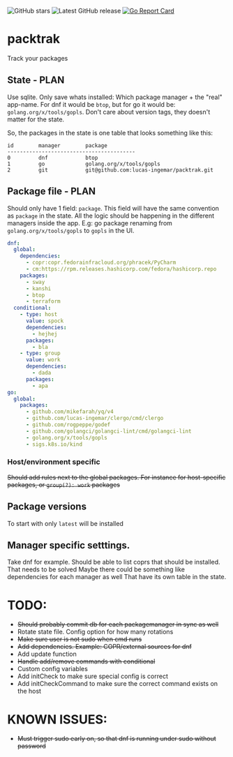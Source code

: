 ![GitHub stars](https://img.shields.io/github/stars/lucas-ingemar/packtrak.svg?label=github%20stars)
![Latest GitHub release](https://img.shields.io/github/release/lucas-ingemar/packtrak.svg)
[![Go Report Card](https://goreportcard.com/badge/github.com/lucas-ingemar/packtrak)](https://goreportcard.com/report/github.com/lucas-ingemar/packtrak)

# packtrak 
Track your packages

## State - PLAN

Use sqlite. Only save whats installed: Which package manager + the "real" app-name. For dnf it would be `btop`, but for go it would be: `golang.org/x/tools/gopls`. 
Don't care about version tags, they doesn't matter for the state.

So, the packages in the state is one table that looks something like this:

```
id        manager        package
-----------------------------------------
0         dnf            btop
1         go             golang.org/x/tools/gopls
2         git            git@github.com:lucas-ingemar/packtrak.git
```

## Package file - PLAN
Should only have 1 field: `package`. This field will have the same convention as `package` in the state.
All the logic should be happening in the different managers inside the app. E.g: go package renaming from `golang.org/x/tools/gopls` to `gopls` in the UI.

``` yaml
dnf:
  global:
    dependencies:
      - copr:copr.fedorainfracloud.org/phracek/PyCharm
      - cm:https://rpm.releases.hashicorp.com/fedora/hashicorp.repo
    packages:
      - sway
      - kanshi
      - btop
      - terraform
  conditional:
    - type: host
      value: spock
      dependencies:
        - hejhej
      packages:
        - bla
    - type: group
      value: work
      dependencies:
        - dada
      packages:
        - apa
go:
  global:
    packages:
      - github.com/mikefarah/yq/v4
      - github.com/lucas-ingemar/clergo/cmd/clergo
      - github.com/rogpeppe/godef
      - github.com/golangci/golangci-lint/cmd/golangci-lint
      - golang.org/x/tools/gopls
      - sigs.k8s.io/kind
```

### Host/environment specific
~~Should add rules next to the global packages. For instance for host-specific packages, or `group(?): work` packages~~

## Package versions
To start with only `latest` will be installed

## Manager specific setttings.
Take dnf for example. Should be able to list coprs that should be installed. That needs to be solved
Maybe there could be something like dependencies for each manager as well
That have its own table in the state.

# TODO:
* ~~Should probably commit db for each packagemanager in sync as well~~
* Rotate state file. Config option for how many rotations
* ~~Make sure user is not sudo when cmd runs~~
* ~~Add dependencies. Example: COPR/external sources for dnf~~
* Add update function
* ~~Handle add/remove commands with conditional~~
* Custom config variables
* Add initCheck to make sure special config is correct
* Add initCheckCommand to make sure the correct command exists on the host

# KNOWN ISSUES:
* ~~Must trigger sudo early on, so that dnf is running under sudo without password~~
